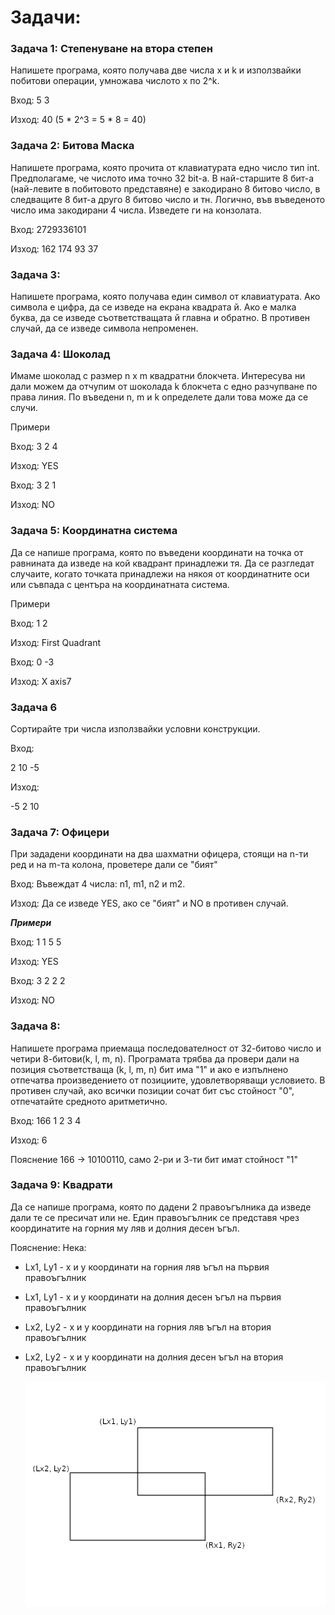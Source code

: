 # Задачи:

### Задача 1: Степенуване на втора степен
Напишете програма, която получава две числа x и k и използвайки побитови операции,
умножава числото x по 2^k.

Вход: 5 3

Изход: 40 (5 * 2^3 = 5 * 8 = 40)


### Задача 2: Битова Маска
Напишете програма, която прочита от клавиатурата едно число тип int. Предполагаме, че
числото има точно 32 bit-a. В най-старшите 8 бит-а (най-левите в побитовото представяне) е
закодирано 8 битово число, в следващите 8 бит-а друго 8 битово число и тн. Логично, във
въведеното число има закодирани 4 числа. Изведете ги на конзолата.

Вход: 2729336101

Изход: 162 174 93 37

### Задача 3:
Напишете програма, която получава един символ от клавиатурата. Ако символа е цифра, да се
изведе на екрана квадрата й. Ако е малка буква, да се изведе съответстващата й главна и
обратно. В противен случай, да се изведе символа непроменен.


### Задача 4: Шоколад
Имаме шоколад с размер n x m квадратни блокчета. Интересува ни дали можем да отчупим от шоколада k блокчета с едно разчупване по права линия.
По въведени n, m и k определете дали това може да се случи.

Примери

Вход:  3 2 4

Изход: YES


Вход:  3 2 1

Изход: NO

### Задача 5: Координатна система
Да се напише програма, която по въведени координати на точка от равнината да изведе на кой квадрант принадлежи тя. Да се разгледат случаите, когато точката принадлежи на някоя от координатните оси или съвпада с центъра на координатната система.

Примери

Вход:  1 2

Изход: First Quadrant

Вход:  0 -3

Изход: X axis7

### Задача 6
Сортирайте три числа използвайки условни конструкции.

Вход:

2 10 -5

Изход:

-5 2 10

### Задача 7: Офицери
При зададени координати на два шахматни офицера, стоящи на n-ти ред и на m-та колона, проветере дали се "бият"

Вход: Въвеждат 4 числа: n1, m1, n2 и m2.

Изход: Да се изведе YES, ако се "бият" и NO в противен случай.

***Примери***

Вход: 1 1 5 5

Изход: YES

Вход: 3 2 2 2

Изход: NO

### Задача 8:
Напишете програма приемаща последователност от 32-битово число и четири 8-битови(k, l, m, n). Програмата трябва да провери дали на позиция съответстваща (k, l, m, n) бит има "1" и ако е изпълнено отпечатва произведението от позициите, удовлетворяващи условието. В противен случай, ако всички позиции сочат бит със стойност "0", отпечатайте средното аритметично.

Вход: 
166 1 2 3 4

Изход: 6

Пояснение 166 -> 10100110, само 2-ри и 3-ти бит имат стойност "1"

### Задача 9: Квадрати

Да се напише програма, която по дадени 2 правоъгълника да изведе дали те се пресичат или не.
Един правоъгълник се представя чрез координатите на горния му ляв и долния десен ъгъл.

Пояснение:
Нека:
- Lx1, Lу1 - х и у координати на горния ляв ъгъл на първия правоъгълник
- Lх1, Lу1 - х и у координати на долния десен ъгъл на първия правоъгълник
- Lx2, Lу2 - х и у координати на горния ляв ъгъл на втория правоъгълник
- Lх2, Lу2 - х и у координати на долния десен ъгъл на втория правоъгълник



  ![](Images/Rectangles.png)
